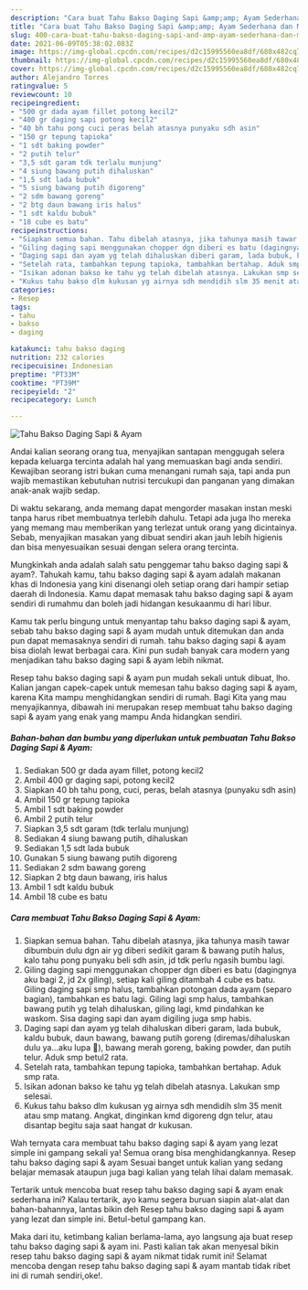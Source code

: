 ```yaml
---
description: "Cara buat Tahu Bakso Daging Sapi &amp;amp; Ayam Sederhana dan Mudah Dibuat"
title: "Cara buat Tahu Bakso Daging Sapi &amp;amp; Ayam Sederhana dan Mudah Dibuat"
slug: 400-cara-buat-tahu-bakso-daging-sapi-and-amp-ayam-sederhana-dan-mudah-dibuat
date: 2021-06-09T05:38:02.083Z
image: https://img-global.cpcdn.com/recipes/d2c15995560ea8df/680x482cq70/tahu-bakso-daging-sapi-ayam-foto-resep-utama.jpg
thumbnail: https://img-global.cpcdn.com/recipes/d2c15995560ea8df/680x482cq70/tahu-bakso-daging-sapi-ayam-foto-resep-utama.jpg
cover: https://img-global.cpcdn.com/recipes/d2c15995560ea8df/680x482cq70/tahu-bakso-daging-sapi-ayam-foto-resep-utama.jpg
author: Alejandro Torres
ratingvalue: 5
reviewcount: 10
recipeingredient:
- "500 gr dada ayam fillet potong kecil2"
- "400 gr daging sapi potong kecil2"
- "40 bh tahu pong cuci peras belah atasnya punyaku sdh asin"
- "150 gr tepung tapioka"
- "1 sdt baking powder"
- "2 putih telur"
- "3,5 sdt garam tdk terlalu munjung"
- "4 siung bawang putih dihaluskan"
- "1,5 sdt lada bubuk"
- "5 siung bawang putih digoreng"
- "2 sdm bawang goreng"
- "2 btg daun bawang iris halus"
- "1 sdt kaldu bubuk"
- "18 cube es batu"
recipeinstructions:
- "Siapkan semua bahan. Tahu dibelah atasnya, jika tahunya masih tawar dibumbuin dulu dgn air yg diberi sedikit garam &amp; bawang putih halus, kalo tahu pong punyaku beli sdh asin, jd tdk perlu ngasih bumbu lagi."
- "Giling daging sapi menggunakan chopper dgn diberi es batu (dagingnya aku bagi 2, jd 2x giling), setiap kali giling ditambah 4 cube es batu. Giling daging sapi smp halus, tambahkan potongan dada ayam (separo bagian), tambahkan es batu lagi. Giling lagi smp halus, tambahkan bawang putih yg telah dihaluskan, giling lagi, kmd pindahkan ke waskom. Sisa daging sapi dan ayam digiling juga smp habis."
- "Daging sapi dan ayam yg telah dihaluskan diberi garam, lada bubuk, kaldu bubuk, daun bawang, bawang putih goreng (diremas/dihaluskan dulu ya...aku lupa 🤭), bawang merah goreng, baking powder, dan putih telur. Aduk smp betul2 rata."
- "Setelah rata, tambahkan tepung tapioka, tambahkan bertahap. Aduk smp rata."
- "Isikan adonan bakso ke tahu yg telah dibelah atasnya. Lakukan smp selesai."
- "Kukus tahu bakso dlm kukusan yg airnya sdh mendidih slm 35 menit atau smp matang. Angkat, dinginkan kmd digoreng dgn telur, atau disantap begitu saja saat hangat dr kukusan."
categories:
- Resep
tags:
- tahu
- bakso
- daging

katakunci: tahu bakso daging 
nutrition: 232 calories
recipecuisine: Indonesian
preptime: "PT33M"
cooktime: "PT39M"
recipeyield: "2"
recipecategory: Lunch

---
```



![Tahu Bakso Daging Sapi &amp; Ayam](https://img-global.cpcdn.com/recipes/d2c15995560ea8df/680x482cq70/tahu-bakso-daging-sapi-ayam-foto-resep-utama.jpg)

Andai kalian seorang orang tua, menyajikan santapan menggugah selera kepada keluarga tercinta adalah hal yang memuaskan bagi anda sendiri. Kewajiban seorang istri bukan cuma menangani rumah saja, tapi anda pun wajib memastikan kebutuhan nutrisi tercukupi dan panganan yang dimakan anak-anak wajib sedap.

Di waktu  sekarang, anda memang dapat mengorder masakan instan meski tanpa harus ribet membuatnya terlebih dahulu. Tetapi ada juga lho mereka yang memang mau memberikan yang terlezat untuk orang yang dicintainya. Sebab, menyajikan masakan yang dibuat sendiri akan jauh lebih higienis dan bisa menyesuaikan sesuai dengan selera orang tercinta. 



Mungkinkah anda adalah salah satu penggemar tahu bakso daging sapi &amp; ayam?. Tahukah kamu, tahu bakso daging sapi &amp; ayam adalah makanan khas di Indonesia yang kini disenangi oleh setiap orang dari hampir setiap daerah di Indonesia. Kamu dapat memasak tahu bakso daging sapi &amp; ayam sendiri di rumahmu dan boleh jadi hidangan kesukaanmu di hari libur.

Kamu tak perlu bingung untuk menyantap tahu bakso daging sapi &amp; ayam, sebab tahu bakso daging sapi &amp; ayam mudah untuk ditemukan dan anda pun dapat memasaknya sendiri di rumah. tahu bakso daging sapi &amp; ayam bisa diolah lewat berbagai cara. Kini pun sudah banyak cara modern yang menjadikan tahu bakso daging sapi &amp; ayam lebih nikmat.

Resep tahu bakso daging sapi &amp; ayam pun mudah sekali untuk dibuat, lho. Kalian jangan capek-capek untuk memesan tahu bakso daging sapi &amp; ayam, karena Kita mampu menghidangkan sendiri di rumah. Bagi Kita yang mau menyajikannya, dibawah ini merupakan resep membuat tahu bakso daging sapi &amp; ayam yang enak yang mampu Anda hidangkan sendiri.

<!--inarticleads1-->

##### Bahan-bahan dan bumbu yang diperlukan untuk pembuatan Tahu Bakso Daging Sapi &amp; Ayam:

1. Sediakan 500 gr dada ayam fillet, potong kecil2
1. Ambil 400 gr daging sapi, potong kecil2
1. Siapkan 40 bh tahu pong, cuci, peras, belah atasnya (punyaku sdh asin)
1. Ambil 150 gr tepung tapioka
1. Ambil 1 sdt baking powder
1. Ambil 2 putih telur
1. Siapkan 3,5 sdt garam (tdk terlalu munjung)
1. Sediakan 4 siung bawang putih, dihaluskan
1. Sediakan 1,5 sdt lada bubuk
1. Gunakan 5 siung bawang putih digoreng
1. Sediakan 2 sdm bawang goreng
1. Siapkan 2 btg daun bawang, iris halus
1. Ambil 1 sdt kaldu bubuk
1. Ambil 18 cube es batu




<!--inarticleads2-->

##### Cara membuat Tahu Bakso Daging Sapi &amp; Ayam:

1. Siapkan semua bahan. Tahu dibelah atasnya, jika tahunya masih tawar dibumbuin dulu dgn air yg diberi sedikit garam &amp; bawang putih halus, kalo tahu pong punyaku beli sdh asin, jd tdk perlu ngasih bumbu lagi.
1. Giling daging sapi menggunakan chopper dgn diberi es batu (dagingnya aku bagi 2, jd 2x giling), setiap kali giling ditambah 4 cube es batu. Giling daging sapi smp halus, tambahkan potongan dada ayam (separo bagian), tambahkan es batu lagi. Giling lagi smp halus, tambahkan bawang putih yg telah dihaluskan, giling lagi, kmd pindahkan ke waskom. Sisa daging sapi dan ayam digiling juga smp habis.
1. Daging sapi dan ayam yg telah dihaluskan diberi garam, lada bubuk, kaldu bubuk, daun bawang, bawang putih goreng (diremas/dihaluskan dulu ya...aku lupa 🤭), bawang merah goreng, baking powder, dan putih telur. Aduk smp betul2 rata.
1. Setelah rata, tambahkan tepung tapioka, tambahkan bertahap. Aduk smp rata.
1. Isikan adonan bakso ke tahu yg telah dibelah atasnya. Lakukan smp selesai.
1. Kukus tahu bakso dlm kukusan yg airnya sdh mendidih slm 35 menit atau smp matang. Angkat, dinginkan kmd digoreng dgn telur, atau disantap begitu saja saat hangat dr kukusan.




Wah ternyata cara membuat tahu bakso daging sapi &amp; ayam yang lezat simple ini gampang sekali ya! Semua orang bisa menghidangkannya. Resep tahu bakso daging sapi &amp; ayam Sesuai banget untuk kalian yang sedang belajar memasak ataupun juga bagi kalian yang telah lihai dalam memasak.

Tertarik untuk mencoba buat resep tahu bakso daging sapi &amp; ayam enak sederhana ini? Kalau tertarik, ayo kamu segera buruan siapin alat-alat dan bahan-bahannya, lantas bikin deh Resep tahu bakso daging sapi &amp; ayam yang lezat dan simple ini. Betul-betul gampang kan. 

Maka dari itu, ketimbang kalian berlama-lama, ayo langsung aja buat resep tahu bakso daging sapi &amp; ayam ini. Pasti kalian tak akan menyesal bikin resep tahu bakso daging sapi &amp; ayam nikmat tidak rumit ini! Selamat mencoba dengan resep tahu bakso daging sapi &amp; ayam mantab tidak ribet ini di rumah sendiri,oke!.

